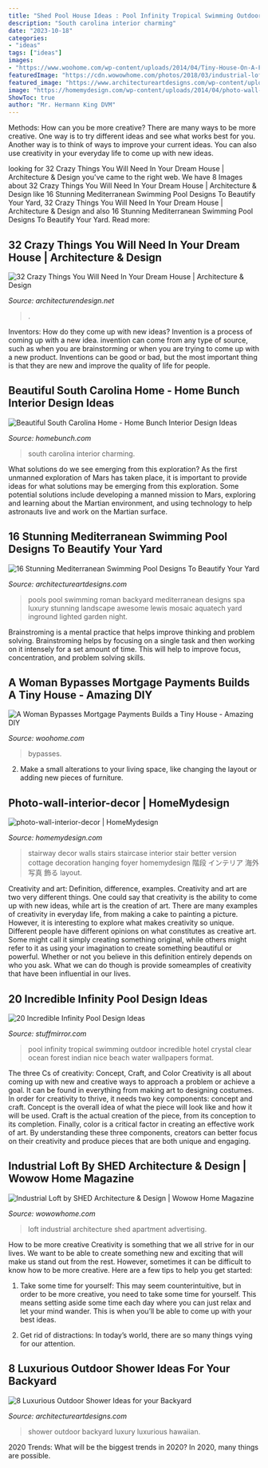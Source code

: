 ```yaml
---
title: "Shed Pool House Ideas : Pool Infinity Tropical Swimming Outdoor Incredible Hotel Crystal Clear Ocean Forest Indian Nice Beach Water Wallpapers Format"
description: "South carolina interior charming"
date: "2023-10-18"
categories:
- "ideas"
tags: ["ideas"]
images:
- "https://www.woohome.com/wp-content/uploads/2014/04/Tiny-House-On-A-Flatbed-Trailer-12.jpg"
featuredImage: "https://cdn.wowowhome.com/photos/2018/03/industrial-loft-by-shed-architecture-design-06.jpg"
featured_image: "https://www.architectureartdesigns.com/wp-content/uploads/2015/05/169.jpg"
image: "https://homemydesign.com/wp-content/uploads/2014/04/photo-wall-interior-decor.jpg"
ShowToc: true
author: "Mr. Hermann King DVM"
---
```



Methods: How can you be more creative?
There are many ways to be more creative. One way is to try different ideas and see what works best for you. Another way is to think of ways to improve your current ideas. You can also use creativity in your everyday life to come up with new ideas.

	

		
looking for 32 Crazy Things You Will Need In Your Dream House | Architecture &amp; Design you've came to the right web. We have 8 Images about 32 Crazy Things You Will Need In Your Dream House | Architecture &amp; Design like 16 Stunning Mediterranean Swimming Pool Designs To Beautify Your Yard, 32 Crazy Things You Will Need In Your Dream House | Architecture &amp; Design and also 16 Stunning Mediterranean Swimming Pool Designs To Beautify Your Yard. Read more:
		
    
## 32 Crazy Things You Will Need In Your Dream House | Architecture &amp; Design

<img loading=lazy src="https://cdn.architecturendesign.net/wp-content/uploads/2014/09/things-in-your-dream-house-4.jpg" onerror="this.onerror=null;this.src='https://tse4.mm.bing.net/th?id=OIP.pPUcVvOIWiE2qEDdOZUt6AHaL1&amp;pid=15.1';" alt="32 Crazy Things You Will Need In Your Dream House | Architecture &amp; Design">

_Source: architecturendesign.net_

>. 

	

Inventors: How do they come up with new ideas?
Invention is a process of coming up with a new idea. invention can come from any type of source, such as when you are brainstorming or when you are trying to come up with a new product. Inventions can be good or bad, but the most important thing is that they are new and improve the quality of life for people.

    
## Beautiful South Carolina Home - Home Bunch Interior Design Ideas

<img loading=lazy src="http://www.homebunch.com/wp-content/uploads/174_111ithecawcreek2.jpg" onerror="this.onerror=null;this.src='https://tse4.mm.bing.net/th?id=OIP.2ZkCkt__vNVuvNDWFAjVtgHaJ3&amp;pid=15.1';" alt="Beautiful South Carolina Home - Home Bunch Interior Design Ideas">

_Source: homebunch.com_

>south carolina interior charming. 

	

What solutions do we see emerging from this exploration?
As the first unmanned exploration of Mars has taken place, it is important to provide ideas for what solutions may be emerging from this exploration. Some potential solutions include developing a manned mission to Mars, exploring and learning about the Martian environment, and using technology to help astronauts live and work on the Martian surface.

    
## 16 Stunning Mediterranean Swimming Pool Designs To Beautify Your Yard

<img loading=lazy src="https://www.architectureartdesigns.com/wp-content/uploads/2015/05/169.jpg" onerror="this.onerror=null;this.src='https://tse4.mm.bing.net/th?id=OIP.9UHg1k7OLC7KljHrayhU4QHaE7&amp;pid=15.1';" alt="16 Stunning Mediterranean Swimming Pool Designs To Beautify Your Yard">

_Source: architectureartdesigns.com_

>pools pool swimming roman backyard mediterranean designs spa luxury stunning landscape awesome lewis mosaic aquatech yard inground lighted garden night. 

	

Brainstroming is a mental practice that helps improve thinking and problem solving. Brainstroming helps by focusing on a single task and then working on it intensely for a set amount of time. This will help to improve focus, concentration, and problem solving skills.

    
## A Woman Bypasses Mortgage Payments Builds A Tiny House - Amazing DIY

<img loading=lazy src="https://www.woohome.com/wp-content/uploads/2014/04/Tiny-House-On-A-Flatbed-Trailer-12.jpg" onerror="this.onerror=null;this.src='https://tse4.mm.bing.net/th?id=OIP.yd7UIoGsckZHanYUjwSVIAHaLJ&amp;pid=15.1';" alt="A Woman Bypasses Mortgage Payments Builds a Tiny House - Amazing DIY">

_Source: woohome.com_

>bypasses. 

	

2. Make a small alterations to your living space, like changing the layout or adding new pieces of furniture. 

    
## Photo-wall-interior-decor | HomeMydesign

<img loading=lazy src="https://homemydesign.com/wp-content/uploads/2014/04/photo-wall-interior-decor.jpg" onerror="this.onerror=null;this.src='https://tse1.mm.bing.net/th?id=OIP.IDmPS-BkPNbyFETX6qlfjAHaLT&amp;pid=15.1';" alt="photo-wall-interior-decor | HomeMydesign">

_Source: homemydesign.com_

>stairway decor walls stairs staircase interior stair better version cottage decoration hanging foyer homemydesign 階段 インテリア 海外 写真 飾る layout. 

	

Creativity and art: Definition, difference, examples.
Creativity and art are two very different things. One could say that creativity is the ability to come up with new ideas, while art is the creation of art. There are many examples of creativity in everyday life, from making a cake to painting a picture. However, it is interesting to explore what makes creativity so unique.
Different people have different opinions on what constitutes as creative art. Some might call it simply creating something original, while others might refer to it as using your imagination to create something beautiful or powerful. Whether or not you believe in this definition entirely depends on who you ask. What we can do though is provide someamples of creativity that have been influential in our lives.

    
## 20 Incredible Infinity Pool Design Ideas

<img loading=lazy src="https://www.stuffmirror.com/wp-content/uploads/2018/05/Incredible-Infinity-Pool-Design-Ideas-20.jpg" onerror="this.onerror=null;this.src='https://tse3.mm.bing.net/th?id=OIP.8c6_561o0yMDGpaMZD1qOAHaE4&amp;pid=15.1';" alt="20 Incredible Infinity Pool Design Ideas">

_Source: stuffmirror.com_

>pool infinity tropical swimming outdoor incredible hotel crystal clear ocean forest indian nice beach water wallpapers format. 

	

The three Cs of creativity: Concept, Craft, and Color
Creativity is all about coming up with new and creative ways to approach a problem or achieve a goal. It can be found in everything from making art to designing costumes. In order for creativity to thrive, it needs two key components: concept and craft. Concept is the overall idea of what the piece will look like and how it will be used. Craft is the actual creation of the piece, from its conception to its completion. Finally, color is a critical factor in creating an effective work of art. By understanding these three components, creators can better focus on their creativity and produce pieces that are both unique and engaging.

    
## Industrial Loft By SHED Architecture &amp; Design | Wowow Home Magazine

<img loading=lazy src="https://cdn.wowowhome.com/photos/2018/03/industrial-loft-by-shed-architecture-design-06.jpg" onerror="this.onerror=null;this.src='https://tse4.mm.bing.net/th?id=OIP.jwZkNx_Nd7PtcwDX3vjN3AHaLH&amp;pid=15.1';" alt="Industrial Loft by SHED Architecture &amp; Design | Wowow Home Magazine">

_Source: wowowhome.com_

>loft industrial architecture shed apartment advertising. 

	

How to be more creative
Creativity is something that we all strive for in our lives. We want to be able to create something new and exciting that will make us stand out from the rest. However, sometimes it can be difficult to know how to be more creative. Here are a few tips to help you get started:
1. Take some time for yourself: This may seem counterintuitive, but in order to be more creative, you need to take some time for yourself. This means setting aside some time each day where you can just relax and let your mind wander. This is when you’ll be able to come up with your best ideas.

2. Get rid of distractions: In today’s world, there are so many things vying for our attention.

    
## 8 Luxurious Outdoor Shower Ideas For Your Backyard

<img loading=lazy src="http://www.architectureartdesigns.com/wp-content/uploads/2019/04/hawaiian-luxury-630x944.jpg" onerror="this.onerror=null;this.src='https://tse2.mm.bing.net/th?id=OIP.Em_QoTjyCy-fVPOLzfOfLAHaLG&amp;pid=15.1';" alt="8 Luxurious Outdoor Shower Ideas for your Backyard">

_Source: architectureartdesigns.com_

>shower outdoor backyard luxury luxurious hawaiian. 

	

2020 Trends: What will be the biggest trends in 2020?
In 2020, many things are possible.

